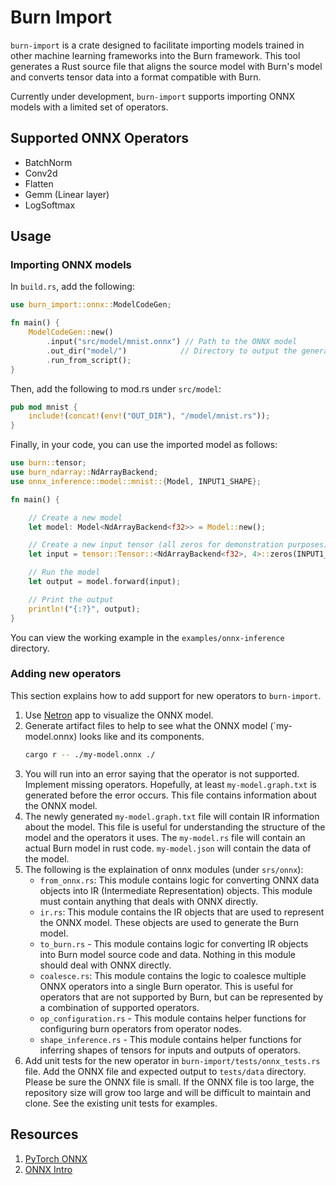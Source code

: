 # Burn Import

`burn-import` is a crate designed to facilitate importing models trained in other machine learning
frameworks into the Burn framework. This tool generates a Rust source file that aligns the source
model with Burn's model and converts tensor data into a format compatible with Burn.

Currently under development, `burn-import` supports importing ONNX models with a limited set of
operators.

## Supported ONNX Operators

- BatchNorm
- Conv2d
- Flatten
- Gemm (Linear layer)
- LogSoftmax

## Usage

### Importing ONNX models

In `build.rs`, add the following:

```rust
use burn_import::onnx::ModelCodeGen;

fn main() {
    ModelCodeGen::new()
        .input("src/model/mnist.onnx") // Path to the ONNX model
        .out_dir("model/")            // Directory to output the generated Rust source file (under target/)
        .run_from_script();
}
```

Then, add the following to mod.rs under `src/model`:

```rust
pub mod mnist {
    include!(concat!(env!("OUT_DIR"), "/model/mnist.rs"));
}
```

Finally, in your code, you can use the imported model as follows:

```rust
use burn::tensor;
use burn_ndarray::NdArrayBackend;
use onnx_inference::model::mnist::{Model, INPUT1_SHAPE};

fn main() {

    // Create a new model
    let model: Model<NdArrayBackend<f32>> = Model::new();

    // Create a new input tensor (all zeros for demonstration purposes)
    let input = tensor::Tensor::<NdArrayBackend<f32>, 4>::zeros(INPUT1_SHAPE);

    // Run the model
    let output = model.forward(input);

    // Print the output
    println!("{:?}", output);
}
```

You can view the working example in the `examples/onnx-inference` directory.

### Adding new operators

This section explains how to add support for new operators to `burn-import`.

1. Use [Netron](https://github.com/lutzroeder/netron) app to visualize the ONNX model.
2. Generate artifact files to help to see what the ONNX model (`my-model.onnx) looks like and its
   components.
   ```bash
   cargo r -- ./my-model.onnx ./
   ```
3. You will run into an error saying that the operator is not supported. Implement missing
   operators. Hopefully, at least `my-model.graph.txt` is generated before the error occurs. This
   file contains information about the ONNX model.
4. The newly generated `my-model.graph.txt` file will contain IR information about the model. This
   file is useful for understanding the structure of the model and the operators it uses. The
   `my-model.rs` file will contain an actual Burn model in rust code. `my-model.json` will contain
   the data of the model.
5. The following is the explaination of onnx modules (under `srs/onnx`):
   - `from_onnx.rs`: This module contains logic for converting ONNX data objects into IR
     (Intermediate Representation) objects. This module must contain anything that deals with ONNX
     directly.
   - `ir.rs`: This module contains the IR objects that are used to represent the ONNX model. These
     objects are used to generate the Burn model.
   - `to_burn.rs` - This module contains logic for converting IR objects into Burn model source code
     and data. Nothing in this module should deal with ONNX directly.
   - `coalesce.rs`: This module contains the logic to coalesce multiple ONNX operators into a single
     Burn operator. This is useful for operators that are not supported by Burn, but can be
     represented by a combination of supported operators.
   - `op_configuration.rs` - This module contains helper functions for configuring burn operators
     from operator nodes.
   - `shape_inference.rs` - This module contains helper functions for inferring shapes of tensors
     for inputs and outputs of operators.
6. Add unit tests for the new operator in `burn-import/tests/onnx_tests.rs` file. Add the ONNX file
   and expected output to `tests/data` directory. Please be sure the ONNX file is small. If the ONNX
   file is too large, the repository size will grow too large and will be difficult to maintain and
   clone. See the existing unit tests for examples.

## Resources

1. [PyTorch ONNX](https://pytorch.org/docs/stable/onnx.html)
2. [ONNX Intro](https://onnx.ai/onnx/intro/)
